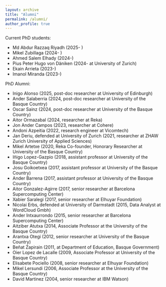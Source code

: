 ```yaml
---
layout: archive
title: "Alumni"
permalink: /alumni/
author_profile: true
---
```



Current PhD students:
* Md Abdur Razzaq Riyadh (2025- )
*    Mikel Zubillaga (2024- )
*    Ahmed Salem Elhady (2024-)
*    Pius Peter Hugo von Däniken (2024- at University of Zurich)
*    Ekain Arrieta (2023-)
*    Imanol Miranda (2023-)


PhD Alumni:

*    Inigo Alonso (2025, post-doc researcher at University of Edinburgh)
*    Ander Salaberria (2024, post-doc researcher at University of the Basque Country)
*    Oscar Sainz (2024, post-doc researcher at University of the Basque Country)
*    Aitor Ormazabal (2024, researcher at Reka)
*    Jon Ander Campos (2023, researcher at Cohere)
*    Andoni Azpeitia (2022, research engineer at Vicomtech)
*    Jan Deriu, defended at University of Zurich (2021, researcher at ZHAW Zurich University of Applied Sciences) 
*    Mikel Artetxe (2020, Reka Co-founder, Honorary Researcher at University of the Basque Country)
*    Iñigo Lopez-Gazpio (2018, assistant professor at University of the Basque Country)
*    Josu Goikoetxea (2017, assistant professor at University of the Basque Country)
*    Ander  Barrena (2017, assistant professor at University of the Basque Country)
*    Aitor Gonzalez-Agirre (2017, senior researcher at Barcelona Supercomputing Center)
*    Xabier Saralegi (2017, senior researcher at Elhuyar Foundation)
*    Nicolai Erbs, defended at University of Darmstadt (2015,  Data Analyst at WordCloud Gmbh)
*    Ander Intxaurrondo (2015, senior researcher at Barcelona Supercomputing Center)
*    Aitziber Atutxa (2014, Associate Professor at the University of the Basque Country)
*    Arantxa Otegi (2012, senior researcher at University of the Basque Country)
*    Beñat Zapirain (2011, at Department of Education, Basque Government)
*    Oier Lopez de Lacalle (2009, Associate Professor at University of the Basque Country)
*    Elisabete Pociello (2008, senior researcher at Elhuyar Foundation)
*    Mikel Lersundi (2006, Associate Professor at the University of the Basque Country)
*    David Martinez (2004, senior researcher at IBM Watson)

